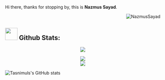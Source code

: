 Hi there, thanks for stopping by, this is **Nazmus Sayad**.


<p align="right"><img src="https://komarev.com/ghpvc/?username=NazmusSayad&label=Profile%20views&color=0e75b6&style=flat" alt="NazmusSayad"/></p>

## <img src="https://media.giphy.com/media/ZCN6F3FAkwsyOGU2RS/giphy.gif" width="40"> **Github Stats:**

<p align="center">
   <img align="center" src="https://github-readme-streak-stats.herokuapp.com/?user=NazmusSayad&theme=algolia&hide_border=true"/>
</p>

 <p align="center">
  <a href="https://github.com/NazmusSayad">
    <img align="center" src="https://github-readme-stats.anuraghazra1.vercel.app/api/top-langs/?username=NazmusSayad&layout=compact&theme=algolia&langs_count=6" />
  </a>
    
  <br />
    
  <a href="https://github.com/NazmusSayad">
    <img align="center" src="https://activity-graph.herokuapp.com/graph?username=NazmusSayad&theme=react-dark&hide_title=true&hide_border=true&area=true" />
  </a>
    
  <br />
    
  ![Tasnimuls's GitHub stats](https://github-readme-stats.vercel.app/api?username=NazmusSayad&show_icons=true&theme=algolia)
</p>
